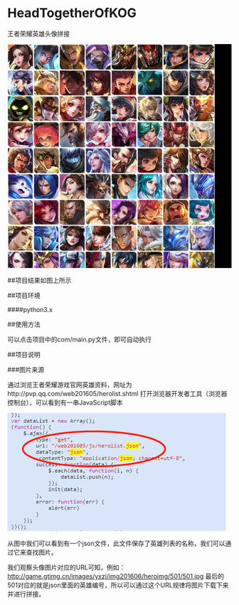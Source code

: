 # HeadTogetherOfKOG
王者荣耀英雄头像拼接
  
  ![Aaron Swartz](/com/showData/HeadTogether.jpg)

##项目结果如图上所示

##项目环境

####python3.x

##使用方法

可以点击项目中的com/main.py文件，即可自动执行

##项目说明

###图片来源

通过浏览王者荣耀游戏官网英雄资料，网址为http://pvp.qq.com/web201605/herolist.shtml
打开浏览器开发者工具（浏览器控制台），可以看到有一串JavaScript脚本

![Aaron Swartz](/com/showData/WebCodejs.png)

从图中我们可以看到有一个json文件，此文件保存了英雄列表的名称，我们可以通过它来查找图片。

我们观察头像图片对应的URL可知，例如：http://game.gtimg.cn/images/yxzj/img201606/heroimg/501/501.jpg
最后的501对应的就是json里面的英雄编号，所以可以通过这个URL规律将图片下载下来并进行拼接。
